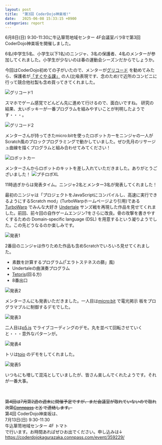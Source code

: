 ```yaml
---
layout: post
title:  "第3回 CoderDojo神楽坂!"
date:   2025-06-08 15:33:15 +0900
categories: report
---
```


6月8日(日) 9:30-11:30に牛込箪笥地域センター 4F会議室バラBで第3回 CoderDojo神楽坂を開催しました。

6名(中学生5名、小学生以下1名)のニンジャ、3名の保護者、4名のメンターが参加してくれました。小学生が少ないのは春の運動会シーズンだからでしょうか。

今回はCoderDojo初めての子がいたので、メンターが[グリコード](https://cp.glico.com/glicode/) を勧めてみたら、保護者が[「すぐやる課」](https://www.city.matsudo.chiba.jp/shisei/organization/sougouseisakubu/suguyaruka.html) の人(比喩表現です、念のため)で近所のコンビニに行って競合他社製も含め買ってきてくれました。

![グリコード1](/assets/2025-06-08-01.jpg)

スマホでゲーム感覚でどんどん先に進めて行けるので、面白いですね。
研究の結果、太いポッキーが一番プログラムを組みやすいことが判明したようです・・・。

![グリコード2](/assets/2025-06-08-02.jpg)

メンターさんが持ってきたmicro:bitを使ったロボットカーをニンジャの一人がScratch風のブロックプログラミングで動かしていました。ぜひ先月のリサージュ曲線を描くプログラムと組み合わせてみてください！

![ロボットカー](/assets/2025-06-08-03.jpg)

メンターさんからロボットのキットを差し入れていただきました。ありがとうございました！
![プチロボXL](/assets/2025-06-08-04.jpg)

11時過ぎからは発表タイム。ニンジャ2名とメンター3名が発表してくれました！

最初のニンジャは「プロジェクトをJavaScriptにコンパイルし、高速に実行できるようにするScratch mod」(TurboWarpホームページより引用)である[TurboWarp](https://turbowarp.org) でみんな大好き [Undertale](https://undertale.jp) サンズ戦を再現した作品を見せてくれました。前回、前々回の自作ゲームエンジン?をさらに改良。骨の攻撃を書きやすくするための Domain-specific language (DSL) を用意するという凝りようでした。この先どうなるのか楽しみです。

![発表1](/assets/2025-06-08-05.jpg)

2番目のニンジャは作りためた作品も含めScratchでいろいろ見せてくれました。
- 素数を計算するプログラム(「エラトステネスの篩」風)
- Undertaleの曲演奏プログラム
- [Tetoris](https://www.nicovideo.jp/watch/sm44301514)(回る方)
- 8番出口

![発表2](/assets/2025-06-08-06.jpg)

メンターさんにも発表いただきました。一人目は[micro:bit](https://microbit.org/ja/code/) で電光掲示
板をプログラマブルに制御するデモでした。

![発表3](/assets/2025-06-08-07.jpg)

二人目は[p5.js](https://editor.p5js.org) でライブコーディングのデモ。丸を並べて回転させていくと・・・意外なパターンが。

![発表4](/assets/2025-06-08-08.jpg)

トリは[toio](https://toio.io) のデモをしてくれました。

![発表5](/assets/2025-06-08-09.jpg)

いつもにも増して混沌としていましたが、皆さん楽しんでくれたようです。それが一番大事。

<br><br>
~~第4回は7月第2週の週末に開催予定ですが、まだ会議室が取れていないので取れ次第[Connpass](https://coderdojokagurazaka.connpass.com) と[X](https://x.com/kagurazaka_dojo) で連絡します。~~<br>
第4回 CoderDojo神楽坂は、<br>
7月13日(日) 9:30-11:30<br>
牛込箪笥地域センター 4F トマト<br>
で行います。お時間あればぜひお出でください。申し込みは↓<br>
<https://coderdojokagurazaka.connpass.com/event/359229/>



